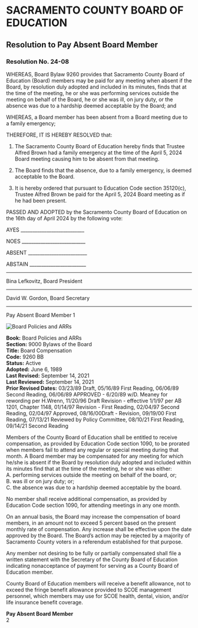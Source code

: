 <!-- Page 1 -->
# SACRAMENTO COUNTY BOARD OF EDUCATION
## Resolution to Pay Absent Board Member

### Resolution No. 24-08

WHEREAS, Board Bylaw 9260 provides that Sacramento County Board of Education (Board) members may be paid for any meeting when absent if the Board, by resolution duly adopted and included in its minutes, finds that at the time of the meeting, he or she was performing services outside the meeting on behalf of the Board, he or she was ill, on jury duty, or the absence was due to a hardship deemed acceptable by the Board; and

WHEREAS, a Board member has been absent from a Board meeting due to a family emergency;

THEREFORE, IT IS HEREBY RESOLVED that:

1. The Sacramento County Board of Education hereby finds that Trustee Alfred Brown had a family emergency at the time of the April 5, 2024 Board meeting causing him to be absent from that meeting.

2. The Board finds that the absence, due to a family emergency, is deemed acceptable to the Board.

3. It is hereby ordered that pursuant to Education Code section 35120(c), Trustee Alfred Brown be paid for the April 5, 2024 Board meeting as if he had been present.

PASSED AND ADOPTED by the Sacramento County Board of Education on the 16th day of April 2024 by the following vote:

AYES ___________________________

NOES ___________________________

ABSENT _________________________

ABSTAIN ________________________

____________________________________
Bina Lefkovitz, Board President

____________________________________
David W. Gordon, Board Secretary

---

Pay Absent Board Member 1
<!-- Page 2 -->
![Board Policies and ARRs](https://www.scoe.net/board_policies_and_arrs)

**Book:** Board Policies and ARRs  
**Section:** 9000 Bylaws of the Board  
**Title:** Board Compensation  
**Code:** 9260 BB  
**Status:** Active  
**Adopted:** June 6, 1989  
**Last Revised:** September 14, 2021  
**Last Reviewed:** September 14, 2021  
**Prior Revised Dates:** 03/23/89 Draft, 05/16/89 First Reading, 06/06/89 Second Reading, 06/06/89 APPROVED - 6/20/89 w/D. Meaney for rewording per H.Wrenn, 11/20/96 Draft Revision - effective 1/1/97 per AB 1201, Chapter 1148, 01/14/97 Revision - First Reading, 02/04/97 Second Reading, 02/04/97 Approved, 08/16/00Draft - Revision, 09/19/00 First Reading, 07/13/21 Reviewed by Policy Committee, 08/10/21 First Reading, 09/14/21 Second Reading  

Members of the County Board of Education shall be entitled to receive compensation, as provided by Education Code section 1090, to be prorated when members fail to attend any regular or special meeting during that month. A Board member may be compensated for any meeting for which he/she is absent if the Board by resolution duly adopted and included within its minutes find that at the time of the meeting, he or she was either:  
A. performing services outside the meeting on behalf of the board, or;  
B. was ill or on jury duty; or;  
C. the absence was due to a hardship deemed acceptable by the board.  

No member shall receive additional compensation, as provided by Education Code section 1090, for attending meetings in any one month.  

On an annual basis, the Board may increase the compensation of board members, in an amount not to exceed 5 percent based on the present monthly rate of compensation. Any increase shall be effective upon the date approved by the Board. The Board’s action may be rejected by a majority of Sacramento County voters in a referendum established for that purpose.  

Any member not desiring to be fully or partially compensated shall file a written statement with the Secretary of the County Board of Education indicating nonacceptance of payment for serving as a County Board of Education member.  

County Board of Education members will receive a benefit allowance, not to exceed the fringe benefit allowance provided to SCOE management personnel, which members may use for SCOE health, dental, vision, and/or life insurance benefit coverage.  

**Pay Absent Board Member**  
2
